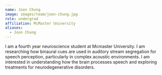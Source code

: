 ```yaml
---
name: Joon Chung
image: images/team/joon-chung.jpg
role: undergrad
affiliation: McMaster University
aliases:
  - Joon Chung
---
```


I am a fourth year neuroscience student at Mcmaster University. 
I am researching how binaural cues are used in auditory stream segregation for speech perception, particularly in complex acoustic environments. 
I am interested in understanding how the brain processes speech and exploring treatments for neurodegenerative disorders.
